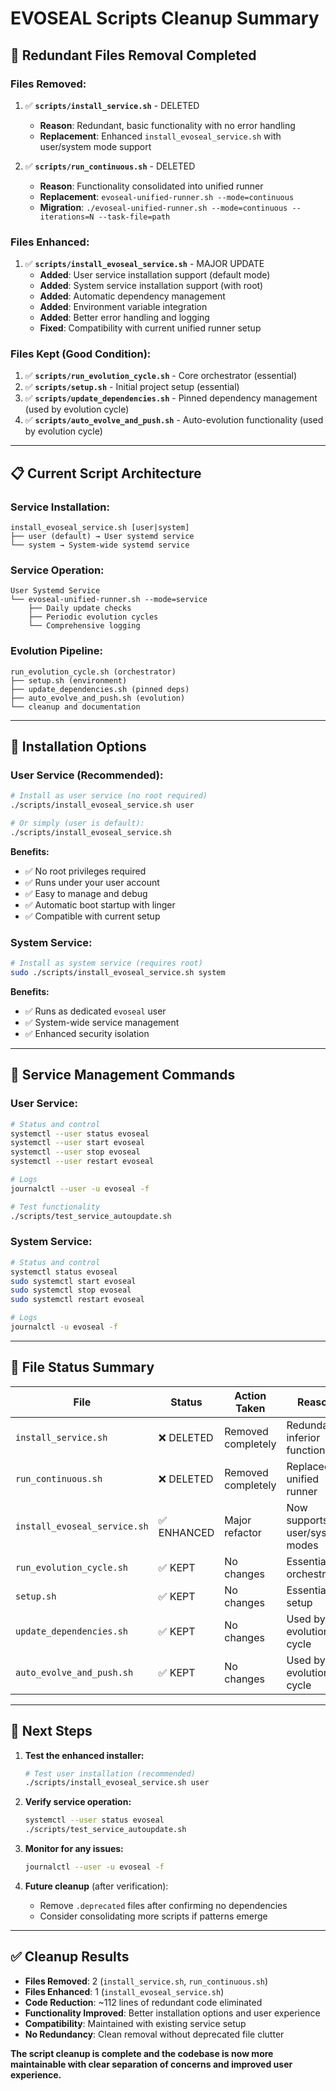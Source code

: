 # EVOSEAL Scripts Cleanup Summary

## 🧹 **Redundant Files Removal Completed**

### **Files Removed:**
1. ✅ **`scripts/install_service.sh`** - DELETED
   - **Reason**: Redundant, basic functionality with no error handling
   - **Replacement**: Enhanced `install_evoseal_service.sh` with user/system mode support

2. ✅ **`scripts/run_continuous.sh`** - DELETED
   - **Reason**: Functionality consolidated into unified runner
   - **Replacement**: `evoseal-unified-runner.sh --mode=continuous`
   - **Migration**: `./evoseal-unified-runner.sh --mode=continuous --iterations=N --task-file=path`

### **Files Enhanced:**
1. ✅ **`scripts/install_evoseal_service.sh`** - MAJOR UPDATE
   - **Added**: User service installation support (default mode)
   - **Added**: System service installation support (with root)
   - **Added**: Automatic dependency management
   - **Added**: Environment variable integration
   - **Added**: Better error handling and logging
   - **Fixed**: Compatibility with current unified runner setup

### **Files Kept (Good Condition):**
1. ✅ **`scripts/run_evolution_cycle.sh`** - Core orchestrator (essential)
2. ✅ **`scripts/setup.sh`** - Initial project setup (essential)
3. ✅ **`scripts/update_dependencies.sh`** - Pinned dependency management (used by evolution cycle)
4. ✅ **`scripts/auto_evolve_and_push.sh`** - Auto-evolution functionality (used by evolution cycle)

---

## 📋 **Current Script Architecture**

### **Service Installation:**
```
install_evoseal_service.sh [user|system]
├── user (default) → User systemd service
└── system → System-wide systemd service
```

### **Service Operation:**
```
User Systemd Service
└── evoseal-unified-runner.sh --mode=service
    ├── Daily update checks
    ├── Periodic evolution cycles
    └── Comprehensive logging
```

### **Evolution Pipeline:**
```
run_evolution_cycle.sh (orchestrator)
├── setup.sh (environment)
├── update_dependencies.sh (pinned deps)
├── auto_evolve_and_push.sh (evolution)
└── cleanup and documentation
```

---

## 🎯 **Installation Options**

### **User Service (Recommended):**
```bash
# Install as user service (no root required)
./scripts/install_evoseal_service.sh user

# Or simply (user is default):
./scripts/install_evoseal_service.sh
```

**Benefits:**
- ✅ No root privileges required
- ✅ Runs under your user account
- ✅ Easy to manage and debug
- ✅ Automatic boot startup with linger
- ✅ Compatible with current setup

### **System Service:**
```bash
# Install as system service (requires root)
sudo ./scripts/install_evoseal_service.sh system
```

**Benefits:**
- ✅ Runs as dedicated `evoseal` user
- ✅ System-wide service management
- ✅ Enhanced security isolation

---

## 🔧 **Service Management Commands**

### **User Service:**
```bash
# Status and control
systemctl --user status evoseal
systemctl --user start evoseal
systemctl --user stop evoseal
systemctl --user restart evoseal

# Logs
journalctl --user -u evoseal -f

# Test functionality
./scripts/test_service_autoupdate.sh
```

### **System Service:**
```bash
# Status and control
systemctl status evoseal
sudo systemctl start evoseal
sudo systemctl stop evoseal
sudo systemctl restart evoseal

# Logs
journalctl -u evoseal -f
```

---

## 📁 **File Status Summary**

| File | Status | Action Taken | Reason |
|------|--------|--------------|---------|
| `install_service.sh` | ❌ DELETED | Removed completely | Redundant, inferior functionality |
| `run_continuous.sh` | ❌ DELETED | Removed completely | Replaced by unified runner |
| `install_evoseal_service.sh` | ✅ ENHANCED | Major refactor | Now supports user/system modes |
| `run_evolution_cycle.sh` | ✅ KEPT | No changes | Essential orchestrator |
| `setup.sh` | ✅ KEPT | No changes | Essential for setup |
| `update_dependencies.sh` | ✅ KEPT | No changes | Used by evolution cycle |
| `auto_evolve_and_push.sh` | ✅ KEPT | No changes | Used by evolution cycle |

---

## 🚀 **Next Steps**

1. **Test the enhanced installer:**
   ```bash
   # Test user installation (recommended)
   ./scripts/install_evoseal_service.sh user
   ```

2. **Verify service operation:**
   ```bash
   systemctl --user status evoseal
   ./scripts/test_service_autoupdate.sh
   ```

3. **Monitor for any issues:**
   ```bash
   journalctl --user -u evoseal -f
   ```

4. **Future cleanup** (after verification):
   - Remove `.deprecated` files after confirming no dependencies
   - Consider consolidating more scripts if patterns emerge

---

## ✅ **Cleanup Results**

- **Files Removed**: 2 (`install_service.sh`, `run_continuous.sh`)
- **Files Enhanced**: 1 (`install_evoseal_service.sh`)
- **Code Reduction**: ~112 lines of redundant code eliminated
- **Functionality Improved**: Better installation options and user experience
- **Compatibility**: Maintained with existing service setup
- **No Redundancy**: Clean removal without deprecated file clutter

**The script cleanup is complete and the codebase is now more maintainable with clear separation of concerns and improved user experience.**
